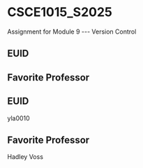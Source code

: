 # CSCE1015_S2025

Assignment for Module 9 --- Version Control

## EUID

## Favorite Professor

## EUID
yla0010
## Favorite Professor
Hadley Voss
